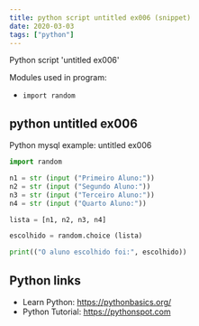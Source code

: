 ```yaml
---
title: python script untitled ex006 (snippet)
date: 2020-03-03
tags: ["python"]
---
```

Python script 'untitled ex006'


Modules used in program: 
* `import random`

## python untitled ex006

Python mysql example: untitled ex006

```python
import random

n1 = str (input ("Primeiro Aluno:"))
n2 = str (input ("Segundo Aluno:"))
n3 = str (input ("Terceiro Aluno:"))
n4 = str (input ("Quarto Aluno:"))

lista = [n1, n2, n3, n4]

escolhido = random.choice (lista)

print(("O aluno escolhido foi:", escolhido))


```

## Python links

- Learn Python: https://pythonbasics.org/
- Python Tutorial: https://pythonspot.com
